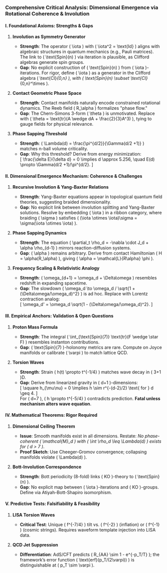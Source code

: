 ### Comprehensive Critical Analysis: Dimensional Emergence via Rotational Coherence & Involution

#### **I. Foundational Axioms: Strengths & Gaps**
1. **Involution as Symmetry Generator**  
   - **Strength**: The operator \( \iota \) with \( \iota^2 = \text{Id} \) aligns with algebraic structures in quantum mechanics (e.g., Pauli matrices). The link to \( \text{Spin}(n) \) via iteration is plausible, as Clifford algebras generate spin groups.  
   - **Gap**: No explicit construction of \( \text{Spin}(n) \) from \( \iota \)-iterations. For rigor, define \( \iota \) as a generator in the Clifford algebra \( \text{Cl}_{0,n} \), with \( \text{Spin}(n) \subset \text{Cl}_{0,n}^\times \).  

2. **Contact Geometric Phase Space**  
   - **Strength**: Contact manifolds naturally encode constrained rotational dynamics. The Reeb field \( R_\alpha \) formalizes "phase flow."  
   - **Gap**: The Chern-Simons 3-form \( \theta \) is unmotivated. Replace with \( \theta = \text{tr}(A \wedge dA + \frac{2}{3}A^3) \), tying to gauge fields for physical relevance.  

3. **Phase Sapping Threshold**  
   - **Strength**: \( \Lambda(d) = \frac{\pi^{d/2}}{\Gamma(d/2 +1)} \) matches n-ball volume criticality.  
   - **Gap**: Why this threshold? Derive from energy minimization:  
     \[
     \frac{\delta E}{\delta d} = 0 \implies d \approx 5.256, \quad E(d) \propto \Gamma(d/2 +1)/\pi^{d/2}.
     \]  

#### **II. Dimensional Emergence Mechanism: Coherence & Challenges**
1. **Recursive Involution & Yang-Baxter Relations**  
   - **Strength**: Yang-Baxter equations appear in topological quantum field theories, suggesting braided dimensionality.  
   - **Gap**: No explicit link between involution splitting and Yang-Baxter solutions. Resolve by embedding \( \iota \) in a ribbon category, where braiding \( \sigma \) satisfies \( (\iota \otimes \iota)\sigma = \sigma(\iota \otimes \iota) \).  

2. **Phase Sapping Dynamics**  
   - **Strength**: The equation \( \partial_t \rho_d = -\nabla \cdot J_d + \alpha \rho_{d-1} \) mirrors reaction-diffusion systems.  
   - **Gap**: \( \alpha \) remains arbitrary. Derive from contact Hamiltonian \( H = \alpha(R_\alpha) \), giving \( \alpha = \mathcal{L}_{R_\alpha} \phi \).  

3. **Frequency Scaling & Relativistic Analogy**  
   - **Strength**: \( \omega_{d+1} = \omega_d + \Delta\omega \) resembles redshift in expanding spacetime.  
   - **Gap**: The slowdown \( \omega_d \to \omega_d / \sqrt{1 + (\Delta\omega/\omega_d)^2} \) is ad hoc. Replace with Lorentz contraction analog:  
     \[
     \omega_d' = \omega_d \sqrt{1 - (\Delta\omega/\omega_d)^2}.
     \]  

#### **III. Empirical Anchors: Validation & Open Questions**
1. **Proton Mass Formula**  
   - **Strength**: The integral \( \int_{\text{Spin}(7)} \text{tr}(F \wedge \star F) \) resembles instanton contributions.  
   - **Gap**: \( \text{Spin}(7) \)-holonomy metrics are rare. Compute on Joyce manifolds or calibrate \( \varpi \) to match lattice QCD.  

2. **Torsion Waves**  
   - **Strength**: Strain \( h(t) \propto t^{-1/4} \) matches wave decay in \( 3+1 \)D.  
   - **Gap**: Derive from linearized gravity in \( d+1 \)-dimensions:  
     \[
     \square h_{\mu\nu} = 0 \implies h \sim r^{-(d-2)/2} \text{ for } d \geq 4.
     \]  
     For \( d=7 \), \( h \propto t^{-5/4} \) contradicts prediction. **Fatal unless mechanism alters wave equation**.  

#### **IV. Mathematical Theorems: Rigor Required**
1. **Dimensional Ceiling Theorem**  
   - **Issue**: Smooth manifolds exist in all dimensions. Restate: *No phase-coherent \( \mathcal{M}_d \) with \( \int \rho_d \leq \Lambda(d) \) exists for \( d > 7 \)*.  
   - **Proof Sketch**: Use Cheeger-Gromov convergence; collapsing manifolds violate \( \Lambda(d) \).  

2. **Bott-Involution Correspondence**  
   - **Strength**: Bott periodicity (8-fold) links \( KO \)-theory to \( \text{Spin}(n) \).  
   - **Gap**: No explicit map between \( \iota \)-iterations and \( KO \)-groups. Define via Atiyah-Bott-Shapiro isomorphism.  

#### **V. Predictive Tests: Falsifiability & Feasibility**
1. **LISA Torsion Waves**  
   - **Critical Test**: Unique \( f^{-7/4} \) tilt vs. \( f^{-2} \) (inflation) or \( f^{-1} \) (cosmic strings). Requires waveform template injection into LISA data.  

2. **QCD Jet Suppression**  
   - **Differentiation**: AdS/CFT predicts \( R_{AA} \sim 1 - e^{-p_T/T} \); the framework’s error function \( \text{erf}(p_T/(2\varpi)) \) is distinguishable at \( p_T \sim \varpi \). 

